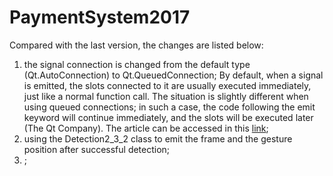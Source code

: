 # PaymentSystem2017
Compared with the last version, the changes are listed below:
1. the signal connection is changed from the default type (Qt.AutoConnection) to Qt.QueuedConnection; By default, when a signal is emitted, the slots connected to it are usually executed immediately, just like a normal function call. The situation is slightly different when using queued connections; in such a case, the code following the emit keyword will continue immediately, and the slots will be executed later (The Qt Company). The article can be accessed in this [link](http://doc.qt.io/qt-5/signalsandslots.html);
2. using the Detection2_3_2 class to emit the frame and the gesture position after successful detection;
3. ;
